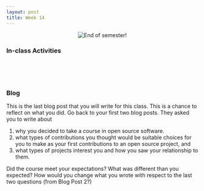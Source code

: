 ```yaml
---
layout: post
title: Week 14
---
```


<p align="center">
  <img src="https://media.giphy.com/media/l1IY3GUrvH9MYRLTq/giphy.gif" alt="End of semester!">
</p>

### In-class Activities

<br>
<br>
<br>

### Blog
This is the last blog post that you will write for this class. This is a chance to reflect on what you did. Go back to your first two blog posts. They asked you to write about

1. why you decided to take a course in open source software.
2. what types of contributions you thought would be suitable choices for you to make as your first contributions to an open source project, and
2. what types of projects interest you and how you saw your relationship to them.

Did the course meet your expectations? What was different than you expected? How would you change what you wrote with respect to the last two questions (from Blog Post 2?)
<br>
<br>
<br>
